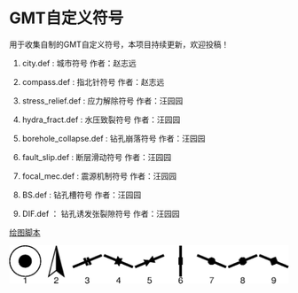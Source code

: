 # GMT自定义符号

用于收集自制的GMT自定义符号，本项目持续更新，欢迎投稿！

1. city.def : 城市符号   作者：赵志远

2. compass.def : 指北针符号   作者：赵志远

3. stress_relief.def : 应力解除符号   作者：汪园园

4. hydra_fract.def : 水压致裂符号   作者：汪园园

5. borehole_collapse.def : 钻孔崩落符号   作者：汪园园

6. fault_slip.def : 断层滑动符号   作者：汪园园

7. focal_mec.def : 震源机制符号   作者：汪园园

8. BS.def : 钻孔槽符号   作者：汪园园

9. DIF.def ： 钻孔诱发张裂隙符号   作者：汪园园

[绘图脚本](plot_diy_custom_symbols.sh)

![GMT自定义符号](plot_diy_custom_symbols.png)
